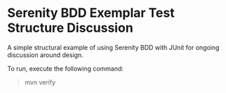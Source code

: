 # Serenity BDD Exemplar Test Structure Discussion

A simple structural example of using Serenity BDD with JUnit for ongoing discussion around design.

To run, execute the following command:

> mvn verify
